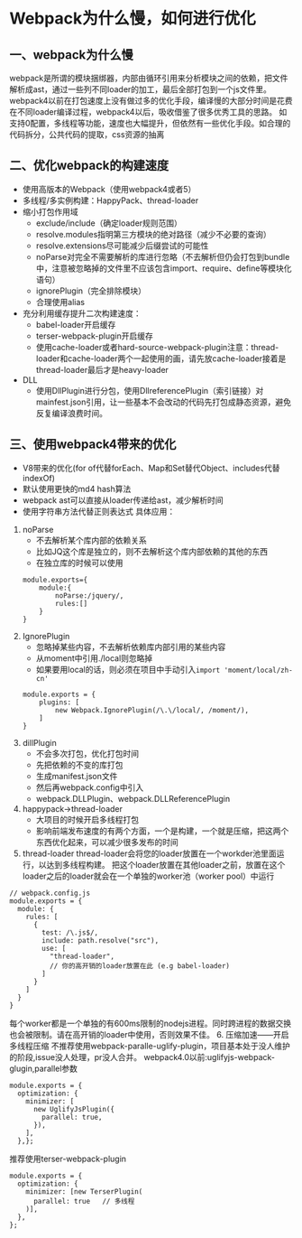 #   Webpack为什么慢，如何进行优化

##  一、webpack为什么慢
webpack是所谓的模块捆绑器，内部由循环引用来分析模块之间的依赖，把文件解析成ast，通过一些列不同loader的加工，最后全部打包到一个js文件里。
webpack4以前在打包速度上没有做过多的优化手段，编译慢的大部分时间是花费在不同loader编译过程，webpack4以后，吸收借鉴了很多优秀工具的思路。
如支持0配置，多线程等功能，速度也大幅提升，但依然有一些优化手段。如合理的代码拆分，公共代码的提取，css资源的抽离

##  二、优化webpack的构建速度
-   使用高版本的Webpack（使用webpack4或者5）
-   多线程/多实例构建：HappyPack、thread-loader
-   缩小打包作用域
    -   exclude/include（确定loader规则范围）
    -   resolve.modules指明第三方模块的绝对路径（减少不必要的查询）
    -   resolve.extensions尽可能减少后缀尝试的可能性
    -   noParse对完全不需要解析的库进行忽略（不去解析但仍会打包到bundle中，注意被忽略掉的文件里不应该包含import、require、define等模块化语句）
    -   ignorePlugin（完全排除模块）
    -   合理使用alias
-   充分利用缓存提升二次构建速度：
    -   babel-loader开启缓存
    -   terser-webpack-plugin开启缓存
    -   使用cache-loader或者hard-source-webpack-plugin注意：thread-loader和cache-loader两个一起使用的画，请先放cache-loader接着是thread-loader最后才是heavy-loader
-   DLL
    -   使用DllPlugin进行分包，使用DllreferencePlugin（索引链接）对mainfest.json引用，让一些基本不会改动的代码先打包成静态资源，避免反复编译浪费时间。

##  三、使用webpack4带来的优化
-   V8带来的优化(for of代替forEach、Map和Set替代Object、includes代替indexOf)
-   默认使用更快的md4 hash算法
-   webpack ast可以直接从loader传递给ast，减少解析时间
-   使用字符串方法代替正则表达式
具体应用：
1.  noParse
    -   不去解析某个库内部的依赖关系
    -   比如JQ这个库是独立的，则不去解析这个库内部依赖的其他的东西
    -   在独立库的时候可以使用
    ```javascript{.line-numbers}
    module.exports={
        module:{
            noParse:/jquery/,
            rules:[]
        }
    }
    ```
2.  IgnorePlugin
    -   忽略掉某些内容，不去解析依赖库内部引用的某些内容
    -   从moment中引用./local则忽略掉
    -   如果要用local的话，则必须在项目中手动引入`import 'moment/local/zh-cn'`
    ```javascript{.line-numbers}
    module.exports = {
        plugins: [
            new Webpack.IgnorePlugin(/\.\/local/, /moment/),
        ]
    }
    ```
3.  dillPlugin
    -   不会多次打包，优化打包时间
    -   先把依赖的不变的库打包
    -   生成manifest.json文件
    -   然后再webpack.config中引入
    -   webpack.DLLPlugin、webpack.DLLReferencePlugin
4.  happypack->thread-loader
    -   大项目的时候开启多线程打包
    -   影响前端发布速度的有两个方面，一个是构建，一个就是压缩，把这两个东西优化起来，可以减少很多发布的时间
5.  thread-loader
thread-loader会将您的loader放置在一个workder池里面运行，以达到多线程构建。
把这个loader放置在其他loader之前，放置在这个loader之后的loader就会在一个单独的worker池（worker pool）中运行
```javascript{.line-numbers}
// webpack.config.js
module.exports = {
  module: {
    rules: [
      {
        test: /\.js$/,
        include: path.resolve("src"),
        use: [
          "thread-loader",
          // 你的高开销的loader放置在此 (e.g babel-loader)
        ]
      }
    ]
  }
}
```
每个worker都是一个单独的有600ms限制的nodejs进程。同时跨进程的数据交换也会被限制。请在高开销的loader中使用，否则效果不佳。
6.  压缩加速——开启多线程压缩
不推荐使用webpack-paralle-uglify-plugin，项目基本处于没人维护的阶段,issue没人处理，pr没人合并。
webpack4.0以前:uglifyjs-webpack-glugin,parallel参数
```javascript{.line-numbers}
module.exports = {
  optimization: {
    minimizer: [
      new UglifyJsPlugin({
        parallel: true,
      }),
    ],
  },};
```
推荐使用terser-webpack-plugin
```javascript{.line-numbers}
module.exports = {
  optimization: {
    minimizer: [new TerserPlugin(
      parallel: true   // 多线程
    )],
  },
};
```